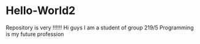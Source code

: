 # Hello-World2
Repository is very !!!!!!
Hi guys
I am a student of group 219/5
Programming is my future profession
